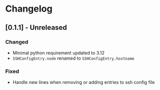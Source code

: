 # Changelog

## [0.1.1] - Unreleased

### Changed

- Minimal python requirement updated to 3.12
- `SSHConfigEntry.node` renamed to `SSHConfigEntry.hostname`

### Fixed

- Handle new lines when removing or adding entries to ssh config file
